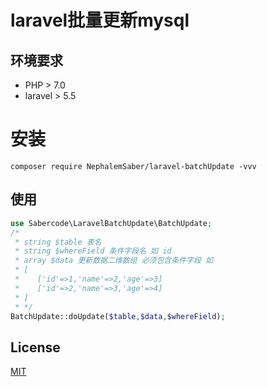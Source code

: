 # laravel批量更新mysql

## 环境要求
* PHP > 7.0
* laravel > 5.5

# 安装
```
composer require NephalemSaber/laravel-batchUpdate -vvv
```

## 使用
```php
use Sabercode\LaravelBatchUpdate\BatchUpdate;
/*
 * string $table 表名
 * string $whereField 条件字段名 如 id 
 * array $data 更新数据二维数组 必须包含条件字段 如
 * [
 *    ['id'=>1,'name'=>2,'age'=>3]
 *    ['id'=>2,'name'=>3,'age'=>4]
 * ]
 * */
BatchUpdate::doUpdate($table,$data,$whereField);
```

## License
[MIT](LICENSE)

